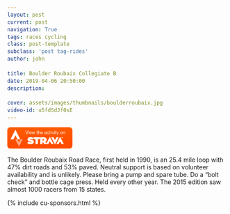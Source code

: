 ```yaml
---
layout: post
current: post
navigation: True
tags: races cycling
class: post-template
subclass: 'post tag-rides'
author: john

title: Boulder Roubaix Collegiate B
date: 2019-04-06 20:50:00
description: 

cover: assets/images/thumbnails/boulderroubaix.jpg
video-id: u5fdSdJf0sE
---
```


<a href="https://www.strava.com/activities/2270145737"><img src="/assets/images/viewonstrava.png" style="width: 150px;"></a>

The Boulder Roubaix Road Race, first held in 1990, is an 25.4 mile loop with 47% dirt roads and 53% paved. Neutral support is based on volunteer availability and is unlikely. Please bring a pump and spare tube. Do a “bolt check” and bottle cage press.  Held every other year. The 2015 edition saw almost 1000 racers from 15 states.



{% include cu-sponsors.html %}